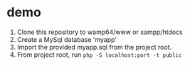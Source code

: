 # demo

1. Clone this repository to wamp64/www or xampp/htdocs
2. Create a MySql database 'myapp'
3. Import the provided myapp.sql from the project root.
4. From project root, run `php -S localhost:port -t public`
